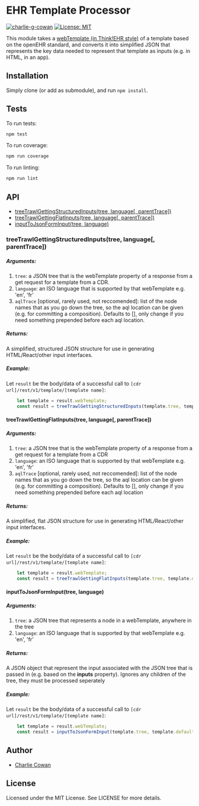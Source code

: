 # EHR Template Processor
[![charlie-g-cowan](https://circleci.com/gh/charlie-g-cowan/ehr-template-processor/tree/master.svg?style=shield)](https://circleci.com/gh/charlie-g-cowan/ehr-template-processor)
[![License: MIT](https://img.shields.io/badge/License-MIT-yellow.svg)](https://github.com/ihaze111/orthoPROMS/blob/master/LICENSE)

This module takes a [webTemplate (in Think!EHR style)](https://gitlab.better.care/better-docs/tools-docs/blob/master/form-specification/form-specification.adoc) of a template based on the openEHR standard, and converts it into simplified JSON that represents the key data needed to represent that template as inputs (e.g. in HTML, in an app).

## Installation
Simply clone (or add as submodule), and run `npm install`.

## Tests
To run tests:
 ```js
npm test
 ```

To run coverage:
```js
npm run coverage
```

To run linting:
```js
npm run lint
```

## API
- [treeTrawlGettingStructuredInputs(tree, language[, parentTrace])](#treeTrawlGettingStructuredInputs)
- [treeTrawlGettingFlatInputs(tree, language[, parentTrace])](#treeTrawlGettingFlatInputs)
- [inputToJsonFormInput(tree, language)](#inputToJsonFormInput)

### <a id="treeTrawlGettingStructuredInputs">treeTrawlGettingStructuredInputs(tree, language[, parentTrace])</a>
##### Arguments:
1. `tree`: a JSON tree that is the webTemplate property of a response from a get request for a template from a CDR.
2. `language`:  an ISO language that is supported by that webTemplate e.g. 'en', 'fr'
3. `aqlTrace` \[optional, rarely used, not reccomended\]: list of the node names that as you go down the tree, so the aql location can be given (e.g. for committing a composition). Defaults to [], only change if you need something prepended before each aql location.
##### Returns:
A simplified, structured JSON structure for use in generating HTML/React/other input interfaces.
##### Example:
Let `result` be the body/data of a successful call to `[cdr url]/rest/v1/template/[template name]`:
```js
    let template = result.webTemplate;
    const result = treeTrawlGettingStructuredInputs(template.tree, template.defaultLanguage);
```

#### <a id="treeTrawlGettingFlatInputs">treeTrawlGettingFlatInputs(tree, language[, parentTrace])</a>
##### Arguments:
1. `tree`: a JSON tree that is the webTemplate property of a response from a get request for a template from a CDR
2. `language`:  an ISO language that is supported by that webTemplate e.g. 'en', 'fr'
3. `aqlTrace` \[optional, rarely used, not reccomended\]: list of the node names that as you go down the tree, so the aql location can be given (e.g. for committing a composition). Defaults to [], only change if you need something prepended before each aql location
##### Returns:
A simplified, flat JSON structure for use in generating HTML/React/other input interfaces.
##### Example:
Let `result` be the body/data of a successful call to `[cdr url]/rest/v1/template/[template name]`:
```js
    let template = result.webTemplate;
    const result = treeTrawlGettingFlatInputs(template.tree, template.defaultLanguage);
```

#### <a id="inputToJsonFormInput">inputToJsonFormInput(tree, language)</a>
##### Arguments:
1. `tree`: a JSON tree that represents a node in a webTemplate, anywhere in the tree
2. `language`:  an ISO language that is supported by that webTemplate e.g. 'en', 'fr'
##### Returns:
A JSON object that represent the input associated with the JSON tree that is passed in (e.g. based on the **inputs** property). Ignores any children of the tree, they must be processed seperately
##### Example:
Let `result` be the body/data of a successful call to `[cdr url]/rest/v1/template/[template name]`:
```js
    let template = result.webTemplate;
    const result = inputToJsonFormInput(template.tree, template.defaultLanguage); // returns the inputs associated with the top of the tree
```

## Author

- [Charlie Cowan](https://github.com/charlie-g-cowan)

## License

Licensed under the MIT License. See LICENSE for more details.
